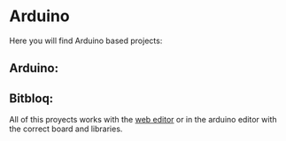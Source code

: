 # Arduino

Here you will find Arduino based projects:

## Arduino:

## Bitbloq:

All of this proyects works with the [web editor](https://bitbloq.bq.com/) or in the arduino editor with the correct board and libraries.
